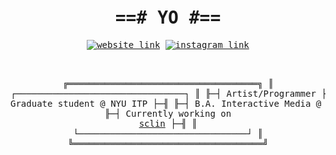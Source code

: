 <div align="center">
<pre>

<h1 align="center">==# YO #==</h1><a href="https://bennyboy.tech"><img alt="website link" src="https://img.shields.io/website?down_message=oof&style=flat-square&up_message=bennyboy.tech&url=https%3A%2F%2Fbennyboy.tech"></a> <a href="https://instagram.com/bandidojim"><img alt="instagram link" src="https://img.shields.io/badge/instagram-@bandidojim-bc2a8d?style=flat-square"></a><br>

╔════════════════════════════════════╗
║ ┌────────────────────────────────┐ ║
╟─┤ Artist/Programmer              ├─╢
╟─┤ Graduate student @ NYU ITP     ├─╢
╟─┤ B.A. Interactive Media @ NYUAD ├─╢
╟─┤ Currently working on <a href="https://github.com/molarmanful/sclin">sclin</a>     ├─╢
║ └────────────────────────────────┘ ║
╚════════════════════════════════════╝

</pre>
</div>
